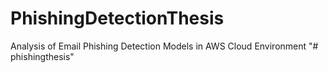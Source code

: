 # PhishingDetectionThesis
Analysis of Email Phishing Detection Models in AWS Cloud Environment
"# phishingthesis" 

